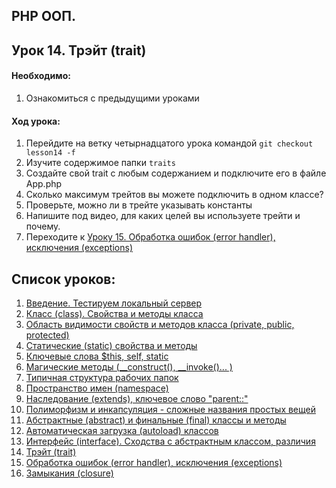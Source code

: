 ## PHP ООП.
## Урок 14. Трэйт (trait)

#### Необходимо:
1. Ознакомиться с предыдущими уроками

#### Ход урока:
1. Перейдите на ветку четырнадцатого урока командой ```git checkout lesson14 -f```
2. Изучите содержимое папки `traits`
3. Создайте свой trait с любым содержанием и подключите его в файле App.php
4. Сколько максимум трейтов вы можете подключить в одном классе?
5. Проверьте, можно ли в трейте указывать константы
6. Напишите под видео, для каких целей вы используете трейти и почему.
7. Переходите к [Уроку 15. Обработка ошибок (error handler), исключения (exceptions)](https://github.com/altiore/mm/tree/lesson15)

## Список уроков:
1. [Введение. Тестируем локальный сервер](https://github.com/altiore/mm/tree/lesson1)
2. [Класс (class). Свойства и методы класса](https://github.com/altiore/mm/tree/lesson2)
3. [Область видимости свойств и методов класса (private, public, protected)](https://github.com/altiore/mm/tree/lesson3)
4. [Статические (static) свойства и методы](https://github.com/altiore/mm/tree/lesson4)
5. [Ключевые слова $this, self, static](https://github.com/altiore/mm/tree/lesson5)
6. [Магические методы (__construct(), __invoke()... )](https://github.com/altiore/mm/tree/lesson6)
7. [Типичная структура рабочих папок](https://github.com/altiore/mm/tree/lesson7)
8. [Пространство имен (namespace)](https://github.com/altiore/mm/tree/lesson8)
9. [Наследование (extends), ключевое слово "parent::"](https://github.com/altiore/mm/tree/lesson9)
10. [Полиморфизм и инкапсуляция - сложные названия простых вещей](https://github.com/altiore/mm/tree/lesson10)
11. [Абстрактные (abstract) и финальные (final) классы и методы](https://github.com/altiore/mm/tree/lesson11)
12. [Автоматическая загрузка (autoload) классов](https://github.com/altiore/mm/tree/lesson12)
13. [Интерфейс (interface). Сходства с абстрактным классом, различия](https://github.com/altiore/mm/tree/lesson13)
14. [Трэйт (trait)](https://github.com/altiore/mm/tree/lesson14)
15. [Обработка ошибок (error handler), исключения (exceptions)](https://github.com/altiore/mm/tree/lesson15)
16. [Замыкания (closure)](https://github.com/altiore/mm/tree/lesson16)

